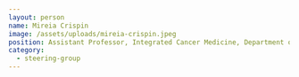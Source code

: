 ```yaml
---
layout: person
name: Mireia Crispin
image: /assets/uploads/mireia-crispin.jpeg
position: Assistant Professor, Integrated Cancer Medicine, Department of Oncology
category:
  - steering-group
---
```

